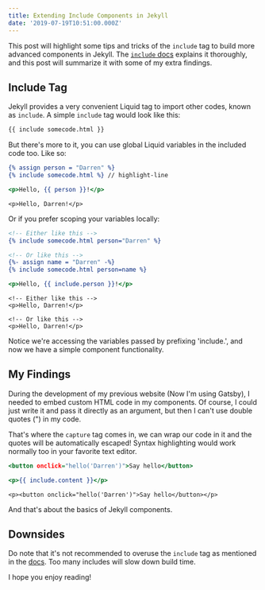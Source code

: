 ```yaml
---
title: Extending Include Components in Jekyll
date: '2019-07-19T10:51:00.000Z'
---
```


This post will highlight some tips and tricks of the `include` tag to build more advanced components in Jekyll. The [`include` docs][include-docs] explains it thoroughly, and this post will summarize it with some of my extra findings.

## Include Tag

Jekyll provides a very convenient Liquid tag to import other codes, known as `include`. A simple `include` tag would look like this:

```html
{{ include somecode.html }}
```

But there's more to it, you can use global Liquid variables in the included code too. Like so:

<!-- prettier-ignore -->
```html:title=index.html
{% assign person = "Darren" %}
{% include somecode.html %} // highlight-line
```

```html:title=somecode.html
<p>Hello, {{ person }}!</p>
```

```html:title=Output
<p>Hello, Darren!</p>
```

Or if you prefer scoping your variables locally:

<!-- prettier-ignore -->
```html:title=index.html
<!-- Either like this -->
{% include somecode.html person="Darren" %}

<!-- Or like this -->
{%- assign name = "Darren" -%}
{% include somecode.html person=name %}
```

```html:title=somecode.html
<p>Hello, {{ include.person }}!</p>
```

```html:title=Output
<!-- Either like this -->
<p>Hello, Darren!</p>

<!-- Or like this -->
<p>Hello, Darren!</p>
```

Notice we're accessing the variables passed by prefixing 'include.', and now we have a simple component functionality.

## My Findings

During the development of my previous website (Now I'm using Gatsby), I needed to embed custom HTML code in my components. Of course, I could just write it and pass it directly as an argument, but then I can't use double quotes (") in my code.

That's where the `capture` tag comes in, we can wrap our code in it and the quotes will be automatically escaped! Syntax highlighting would work normally too in your favorite text editor.

```html:title=index.html
<button onclick="hello('Darren')">Say hello</button>
```

```html:title=somecode.html
<p>{{ include.content }}</p>
```

```html:title=Output
<p><button onclick="hello('Darren')">Say hello</button></p>
```

And that's about the basics of Jekyll components.

## Downsides

Do note that it's not recommended to overuse the `include` tag as mentioned in the [docs][include-docs]. Too many includes will slow down build time.

I hope you enjoy reading!

[include-docs]: https://jekyllrb.com/docs/includes/
